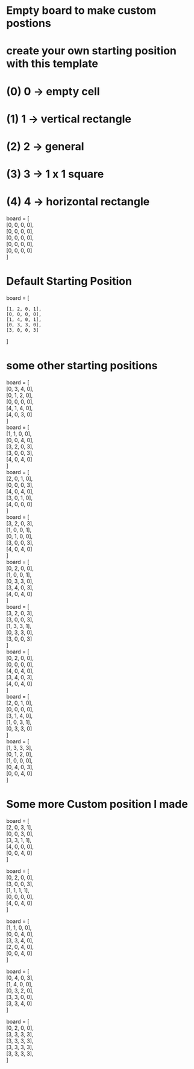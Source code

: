 # Empty board to make custom postions  
# create your own starting position with this template  
  
# (0) 0 -> empty cell  
# (1) 1 -> vertical rectangle  
# (2) 2 -> general  
# (3) 3 -> 1 x 1 square  
# (4) 4 -> horizontal rectangle  
board = [  
    [0, 0, 0, 0],  
    [0, 0, 0, 0],  
    [0, 0, 0, 0],  
    [0, 0, 0, 0],  
    [0, 0, 0, 0]  
]  
   
# Default Starting Position  
board = [  

    [1, 2, 0, 1],  
    [0, 0, 0, 0],  
    [1, 4, 0, 1],  
    [0, 3, 3, 0],  
    [3, 0, 0, 3]   
]  
  
# some other starting positions  
board = [  
    [0, 3, 4, 0],  
    [0, 1, 2, 0],  
    [0, 0, 0, 0],  
    [4, 1, 4, 0],  
    [4, 0, 3, 0]  
]  
board = [    
    [1, 1, 0, 0],  
    [0, 0, 4, 0],  
    [3, 2, 0, 3],  
    [3, 0, 0, 3],  
    [4, 0, 4, 0]  
]  
board = [    
    [2, 0, 1, 0],  
    [0, 0, 0, 3],  
    [4, 0, 4, 0],  
    [3, 0, 1, 0],  
    [4, 0, 0, 0]  
]  
board = [    
    [3, 2, 0, 3],  
    [1, 0, 0, 1],  
    [0, 1, 0, 0],  
    [3, 0, 0, 3],  
    [4, 0, 4, 0]  
]  
board = [    
    [0, 2, 0, 0],  
    [1, 0, 0, 1],  
    [0, 3, 3, 0],  
    [3, 4, 0, 3],  
    [4, 0, 4, 0]  
]  
board = [    
    [3, 2, 0, 3],  
    [3, 0, 0, 3],  
    [1, 3, 3, 1],  
    [0, 3, 3, 0],  
    [3, 0, 0, 3]  
]  
board = [    
    [0, 2, 0, 0],  
    [0, 0, 0, 0],  
    [4, 0, 4, 0],  
    [3, 4, 0, 3],  
    [4, 0, 4, 0]  
]  
board = [    
    [2, 0, 1, 0],  
    [0, 0, 0, 0],  
    [3, 1, 4, 0],  
    [1, 0, 3, 1],  
    [0, 3, 3, 0]  
]  
board = [    
    [1, 3, 3, 3],  
    [0, 1, 2, 0],  
    [1, 0, 0, 0],  
    [0, 4, 0, 3],  
    [0, 0, 4, 0]  
]  
  
# Some more Custom position I made  
board = [  
    [2, 0, 3, 1],  
    [0, 0, 3, 0],  
    [3, 3, 1, 1],  
    [4, 0, 0, 0],  
    [0, 0, 4, 0]  
]  

board = [    
    [0, 2, 0, 0],  
    [3, 0, 0, 3],  
    [1, 1, 1, 1],  
    [0, 0, 0, 0],  
    [4, 0, 4, 0]  
]  

board = [  
    [1, 1, 0, 0],  
    [0, 0, 4, 0],  
    [3, 3, 4, 0],  
    [2, 0, 4, 0],  
    [0, 0, 4, 0]  
]  

board = [  
    [0, 4, 0, 3],  
    [1, 4, 0, 0],  
    [0, 3, 2, 0],  
    [3, 3, 0, 0],  
    [3, 3, 4, 0]  
]  

board = [  
    [0, 2, 0, 0],  
    [3, 3, 3, 3],  
    [3, 3, 3, 3],  
    [3, 3, 3, 3],  
    [3, 3, 3, 3],    
]  